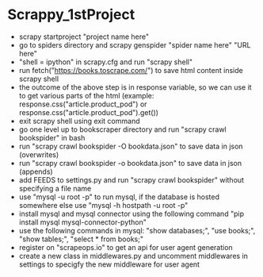 # Scrappy_1stProject

* scrapy startproject "project name here"
* go to spiders directory and scrapy genspider "spider name here" "URL here"
* "shell = ipython" in scrapy.cfg and run "scrapy shell"
* run fetch("https://books.toscrape.com/") to save html content inside scrapy shell
* the outcome of the above step is in response variable, so we can use it to get various parts of the html (example: response.css("article.product_pod") or response.css("article.product_pod").get())
* exit scrapy shell using exit command
* go one level up to bookscraper directory and run "scrapy crawl bookspider" in bash
* run "scrapy crawl bookspider -O bookdata.json" to save data in json (overwrites)
* run "scrapy crawl bookspider -o bookdata.json" to save data in json (appends)
* add FEEDS to settings.py and run "scrapy crawl bookspider" without specifying a file name
* use "mysql -u root -p" to run mysql, if the database is hosted somewhere else use "mysql -h hostpath -u root -p"
* install mysql and mysql connector using the following command "pip install mysql mysql-connector-python"
* use the following commands in mysql: "show databases;", "use books;", "show tables;", "select * from books;"
* register on "scrapeops.io" to get an api for user agent generation
* create a new class in middlewares.py and uncomment middlewares in settings to specigfy the new middleware for user agent